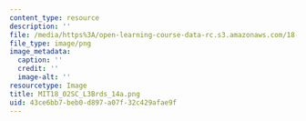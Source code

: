 ```yaml
---
content_type: resource
description: ''
file: /media/https%3A/open-learning-course-data-rc.s3.amazonaws.com/18-02sc-multivariable-calculus-fall-2010/43ce6bb7beb0d897a07f32c429afae9f_MIT18_02SC_L3Brds_14a.png
file_type: image/png
image_metadata:
  caption: ''
  credit: ''
  image-alt: ''
resourcetype: Image
title: MIT18_02SC_L3Brds_14a.png
uid: 43ce6bb7-beb0-d897-a07f-32c429afae9f
---
```

